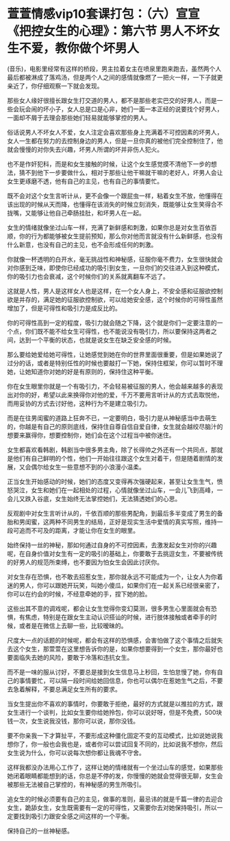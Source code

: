 # 萱萱情感vip10套课打包：（六）宣宣《把控女生的心理》：第六节 男人不坏女生不爱，教你做个坏男人

(音乐)，电影里经常有这样的桥段，男主拉着女主在喷泉里跑来跑去，虽然两个人最后都被淋成了落鸡汤，但是两个人之间的感情就像燃了一把火一样，一下子就更亲近了，你仔细观察一下就会发现。

那些女人缘好很擅长跟女生打交道的男人，都不是那些老实巴交的好男人，而是一些会玩会闹的坏小子，女人总是口是心非，她们一面一本正经的说要找个好男人，一面却不屑于去理会那些她们轻易就能够掌控的男人。

俗话说男人不坏女人不爱，女人注定会喜欢那些身上充满着不可控因素的坏男人，女人一生都在努力的去控制身边的男人，但是一旦你真的被他们完全控制住了，他就会慢慢的对你失去兴趣，坏男人所谓的坏并非伤人犯火。

也不是作奸犯科，而是和女生接触的时候，让这个女生感觉摸不清他下一步的想法，猜不到他下一步要做什么，相对于那些让他干嘛就干嘛的老好人，坏男人会让女生更琢磨不透，他有自己的主见，也有自己的事情要忙。

既不会对这个女生言听计从，更不会像一个跟屁虫一样，粘着女生不放，他懂得在该出现的时候从天而降，也懂得在该消失的时候立刻消失，既能够让女生笑得合不拢嘴，又能够让他自己牵肠挂肚，和坏男人在一起。

女生的情绪就像坐过山车一样，充满了新鲜感和刺激，如果你总是对女生百依百顺，你的行为都能够被女生提前预知，那么你对他而言就没有什么新鲜感，也没有什么新意，也没有自己的主见，也不会形成任何的刺激。

你就像一杯透明的白开水，毫无挑战性和神秘感，征服你毫不费力，女生很快就会对你感到乏味，即使你已经成功的吸引到女生，一旦你们的交往进入到这种模式，你的吸引力也会衰减，这个时候你们的关系就离翻车不远了。

这就是人性，男人是这样女人也是这样，在一个女人身上，不安全感和征服欲控制欲是并存的，满足她的征服欲控制欲，可以给她安全感，这个时候你的可得性虽然增加了，但是可得性和吸引力是成反比的。

你的可得性高到一定的程度，吸引力就会随之下降，这个就是你们一定要注意的一个点，你们既不能不给女生可得性，也不能说没有吸引力，所以要保持这两者之间，达到一个平衡的状态，也就是说女生在缺乏安全感的时候。

那么要给她爱给她可得性，让她感觉到她在你的世界里面很重要，但是如果她说了过分的话，或者是特别任性的时候也要敲打一下她，保持住框架，你可以暂时不理她，让她知道你对她的好是有原则的，保持住这种平衡。

你在女生眼里你就是一个有吸引力，不会轻易被征服的男人，他会越来越多的表现出对你的好，希望以此来换得你对他的爱，千万不要用言听计从的方式去取悦他，而用妥协的方式去讨好他，这种行为不是建立吸引力。

而是在往男闺蜜的道路上狂奔不已，一定要明白，吸引力是从神秘感当中去萌生的，你越是有自己的原则底线，保持住自尊自信自爱自律，女生就会越绞尽脑汁的想要来赢得你，想要控制你，她们会在这个过程当中被你迷住。

女生都喜欢看韩剧，韩剧当中很多男主角，除了长得帅之外还有一个共同点，那就是他们有自己鲜明的个性，他们一开始往往跟这个女生对着干，但是随着剧情的发展，又会偶尔给女生一些意想不到的小浪漫小温柔。

正当女生开始感动的时候，她们的态度又变得再次强硬起来，甚至让女生生气，愤怒哭泣，女生和她们在一起相处的过程，心情就像坐过山车，一会儿飞到高峰，一会儿又跌入谷底，女生始终无法掌控她们，无法猜透她们的心思。

反观剧中对女生言听计从的，千依百顺的那些男配角，到最后多半变成了男生的备胎和男闺蜜，这两种不同男生的结局，正好是现实生活中爱情的真实写照，维持一段可追而不可及的距离，才能让你在女生的眼里。

始终保持一丝的神秘，那如何通过自身的不可控因素，去激发起女生对你的兴趣呢，在自身价值对女生有一定的吸引的基础上，你要敢于去挑逗女生，不要被传统的好男人的规范所束缚，也不要因为怕女生会因此讨厌你。

对女生存在恐惧，也不敢去招惹女生，那你就永远不可能成为一个，让女人为你着迷的男人，你可以跟她开玩笑，叫她小傻瓜，如果你们在一起关系已经很亲密了，你可以在约会的时候，不经意牵她的手，捏下她的脸。

这些出其不意的调戏呢，都会让女生觉得你变幻莫测，很多男生心里面就会有恐惧，有焦虑，特别是在跟女生主动认识搭讪的时候，进行肢体接触或者牵手的时候，或者是在微信上去聊一些，比较暧昧的。

尺度大一点的话题的时候呢，都会有这样的恐惧感，会害怕做了这个事情之后就失去这个女生，那萱萱在这里想告诉你的是，如果你想要得到一个女生，那你最好也要面临失去她的风险，要敢于冷落和违抗女生。

而不是一味的服从讨好，不要总是接到女生信息马上秒回，生怕怠慢了她，你有自己的事情要忙，可以隔一段时间给她回信息，你也可以偶尔在惹她生气之后，不要去急着解释，不要总满足女生所有的要求。

当女生提出你不喜欢的事情时，你要敢于拒绝，最好的方式就是以推拉的方式，跟女生进行一个谈判，比如女生要你给她拎包，你可以说好呀，但是不免费，500块钱一次，女生说我没钱，那你可以说，那你没钱。

要不你亲我一下才算扯平，不要形成这种僵化固定不变的互动模式，比如说她说我想你了，你一般也会我也是，或者你可以尝试回复不同的，比如说我不想你，然后女生说为什么，你可以说每次想你都让我魂不守舍。

这样我都没办法用心工作了，这样让她的情绪就有一个坐过山车的感觉，如果那些她闭着眼睛都能想到的话，你总是不停的发，你慢慢的她就会觉得很无聊，女生会被那些无法被自己掌控的，有神秘感的男生所吸引。

追女生的时候必须要有自己的主见，做事的准则，最忌讳的就是千篇一律的去迎合女生，跪舔女生，女生既需要有一定的可得性，又需要你去对她保持吸引，所以一定要找到吸引力跟安全感之间这样的一个平衡。

保持自己的一丝神秘感。